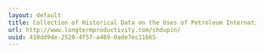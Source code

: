 ```yaml
---
layout: default
title: Collection of Historical Data on the Uses of Petroleum International Network
url: http://www.longtermproductivity.com/chdupin/
uuid: 410dd9de-2520-4f57-a409-0ade7ec11b65
---
```


